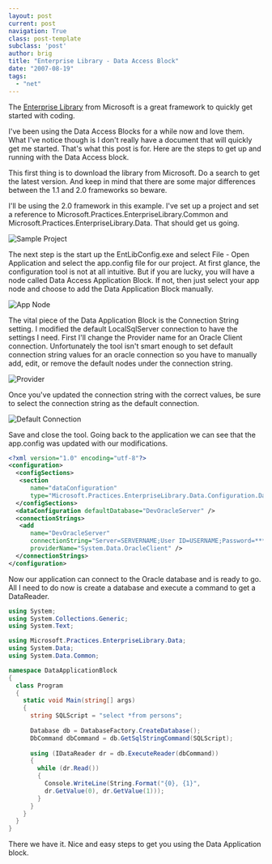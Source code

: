 ```yaml
---
layout: post
current: post
navigation: True
class: post-template
subclass: 'post'
author: brig
title: "Enterprise Library - Data Access Block"
date: "2007-08-19"
tags: 
  - "net"
---
```


The [Enterprise Library](http://msdn.microsoft.com/library/default.asp?url=/library/en-us/dnpag2/html/entlib2.asp) from Microsoft is a great framework to quickly get started with coding. 

I've been using the Data Access Blocks for a while now and love them. What I've notice though is I don't really have a document that will quickly get me started. That's what this post is for. Here are the steps to get up and running with the Data Access block.  
  
This first thing is to download the library from Microsoft. Do a search to get the latest version. And keep in mind that there are some major differences between the 1.1 and 2.0 frameworks so beware.  
  
I'll be using the 2.0 framework in this example. I've set up a project and set a reference to Microsoft.Practices.EnterpriseLibrary.Common and Microsoft.Practices.EnterpriseLibrary.Data. That should get us going.  
  
![Sample Project](/assets/images/CropperCapture%5B17%5D.Png)
  
The next step is the start up the EntLibConfig.exe and select File - Open Application and select the app.config file for our project. At first glance, the configuration tool is not at all intuitive. But if you are lucky, you will have a node called Data Access Application Block. If not, then just select your app node and choose to add the Data Application Block manually.  
  
![App Node](/assets/images/CropperCapture%5B23%5D.Png)
  
The vital piece of the Data Application Block is the Connection String setting. I modified the default LocalSqlServer connection to have the settings I need. First I'll change the Provider name for an Oracle Client connection. Unfortunately the tool isn't smart enough to set default connection string values for an oracle connection so you have to manually add, edit, or remove the default nodes under the connection string.  
  
![Provider](/assets/images/CropperCapture%5B26%5D.Png)  
  
Once you've updated the connection string with the correct values, be sure to select the connection string as the default connection.  
  
![Default Connection](/assets/images/CropperCapture%5B29%5D.Png)
  
Save and close the tool. Going back to the application we can see that the app.config was updated with our modifications.  
  
```xml
<?xml version="1.0" encoding="utf-8"?>
<configuration>
  <configSections>
   <section
      name="dataConfiguration"
      type="Microsoft.Practices.EnterpriseLibrary.Data.Configuration.DatabaseSettings, Microsoft.Practices.EnterpriseLibrary.Data, Version=2.0.0.0, Culture=neutral, PublicKeyToken=null" />
  </configSections>
  <dataConfiguration defaultDatabase="DevOracleServer" />
  <connectionStrings>
   <add
      name="DevOracleServer"
      connectionString="Server=SERVERNAME;User ID=USERNAME;Password=********;"
      providerName="System.Data.OracleClient" />
  </connectionStrings>
</configuration>
```

  
Now our application can connect to the Oracle database and is ready to go. All I need to do now is create a database and execute a command to get a DataReader.  
  
```csharp
using System;
using System.Collections.Generic;
using System.Text;

using Microsoft.Practices.EnterpriseLibrary.Data;
using System.Data;
using System.Data.Common;

namespace DataApplicationBlock
{
  class Program
  {
    static void Main(string[] args)
    {
      string SQLScript = "select *from persons";
      
      Database db = DatabaseFactory.CreateDatabase();
      DbCommand dbCommand = db.GetSqlStringCommand(SQLScript);
      
      using (IDataReader dr = db.ExecuteReader(dbCommand))
      {
        while (dr.Read())
        {
          Console.WriteLine(String.Format("{0}, {1}",
          dr.GetValue(0), dr.GetValue(1)));
        }
      }
    }
  }
}
```

  
  
There we have it. Nice and easy steps to get you using the Data Application block.
